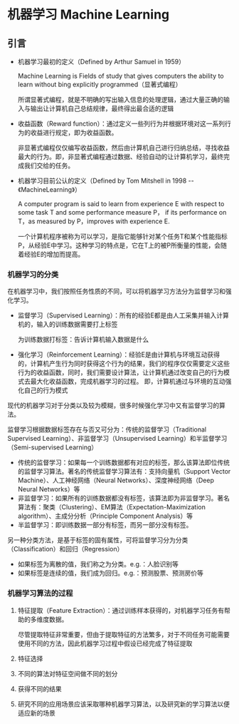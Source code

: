# 机器学习 Machine Learning

## 引言

- 机器学习最初的定义（Defined by Arthur Samuel in 1959）

  Machine Learning is Fields of study that gives computers the ability to learn without bing explicitly programmed（显著式编程）

  所谓显著式编程，就是不明确的写出输入信息的处理逻辑，通过大量正确的输入与输出让计算机自己总结规律，最终得出最合适的逻辑

- 收益函数（Reward function）：通过定义一些列行为并根据环境对这一系列行为的收益进行规定，即为收益函数。

  非显著式编程仅仅编写收益函数，然后由计算机自己进行归纳总结，寻找收益最大的行为。即，非显著式编程通过数据、经验自动的让计算机学习，最终完成我们交给的任务。

- 机器学习目前公认的定义（Defined by Tom Mitshell in 1998 --《MachineLearning》）

  A computer program is said to learn from experience E with respect to some task T and some performance measure P， if its performance on T，as measured by P，improves with experience E.

  一个计算机程序被称为可以学习，是指它能够针对某个任务T和某个性能指标P，从经验E中学习。这种学习的特点是，它在T上的被P所衡量的性能，会随着经验E的增加而提高。

### 机器学习的分类

在机器学习中，我们按照任务性质的不同，可以将机器学习方法分为监督学习和强化学习。

- 监督学习（Supervised Learning）：所有的经验E都是由人工采集并输入计算机的，输入的训练数据需要打上标签

  为训练数据打标签：告诉计算机输入数据是什么

- 强化学习（Reinforcement Learning）：经验E是由计算机与环境互动获得的，计算机产生行为同时获得这个行为的结果，我们的程序仅仅需要定义这些行为的收益函数，同时，我们需要设计算法，让计算机通过改变自己的行为模式去最大化收益函数，完成机器学习的过程。 即，计算机通过与环境的互动强化自己的行为模式

现代的机器学习对于分类以及较为模糊，很多时候强化学习中又有监督学习的算法。

监督学习根据数据标签存在与否又可分为：传统的监督学习（Traditional Supervised Learning）、非监督学习（Unsupervised Learning）和半监督学习（Semi-supervised Learning）

- 传统的监督学习：如果每一个训练数据都有对应的标签，那么该算法即位传统的监督学习算法。著名的传统监督学习算法有：支持向量机（Support Vector Machine）、人工神经网络（Neural Networks）、深度神经网络（Deep Neural Networks）等
- 非监督学习：如果所有的训练数据都没有标签，该算法即为非监督学习。著名算法有：聚类（Clustering）、EM算法（Expectation-Maximization algorithm）、主成分分析（Principle Component Analysis）等
- 半监督学习：即训练数据一部分有标签，而另一部分没有标签。

另一种分类方法，是基于标签的固有属性，可将监督学习分为分类（Classification）和回归（Regression）

- 如果标签为离散的值，我们称之为分类。e.g.：人脸识别等
- 如果标签是连续的值，我们成为回归。e.g.：预测股票、预测房价等

### 机器学习算法的过程

1. 特征提取（Feature Extraction）：通过训练样本获得的，对机器学习任务有帮助的多维度数据。

   尽管提取特征非常重要，但由于提取特征的方法繁多，对于不同任务可能需要使用不同的方法，因此机器学习过程中假设已经完成了特征提取

2. 特征选择

3. 不同的算法对特征空间做不同的划分

4. 获得不同的结果

5. 研究不同的应用场景应该采取哪种机器学习算法，以及研究新的学习算法以便适应新的场景